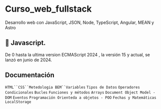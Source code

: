 # Curso_web_fullstack
Desarrollo web con JavaScript, JSON, Node, TypeScript, Angular, MEAN y Astro


## 🚀 Javascript.
De 0 hasta la ultima version ECMAScript 2024 , la versión 15 y actual, se lanzó en junio de 2024.

## Documentación

`HTML``CSS``Metedologia BEM``Variables` `Tipos de Datos` `Operadores` `Condicionales` `Bucles` `Funciones y métodos` `Arrays` `Document Object Model - DOM` `Eventos` `Programación Orienteda a objetos - POO` `Fechas y Matemáticas` `LocalStorage`
